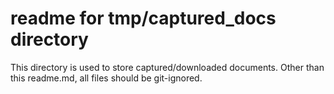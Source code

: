 # readme for tmp/captured_docs directory

This directory is used to store captured/downloaded documents.
Other than this readme.md, all files should be git-ignored.
